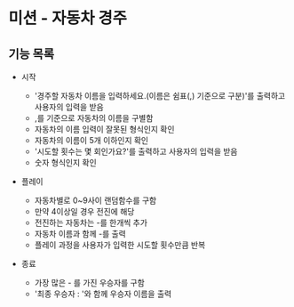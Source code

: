 # 미션 - 자동차 경주

## 기능 목록

- 시작

  - '경주할 자동차 이름을 입력하세요.(이름은 쉼표(,) 기준으로 구분)'를 출력하고 사용자의 입력을 받음
  - ,를 기준으로 자동차의 이름을 구별함
  - 자동차의 이름 입력이 잘못된 형식인지 확인
  - 자동차의 이름이 5개 이하인지 확인
  - '시도할 횟수는 몇 회인가요?'를 출력하고 사용자의 입력을 받음
  - 숫자 형식인지 확인

- 플레이

  - 자동차별로 0~9사이 랜덤함수를 구함
  - 만약 4이상일 경우 전진에 해당
  - 전진하는 자동차는 -를 한개씩 추가
  - 자동차 이름과 함께 -를 출력
  - 플레이 과정을 사용자가 입력한 시도할 횟수만큼 반복

- 종료
  - 가장 많은 - 를 가진 우승자를 구함
  - '최종 우승자 : '와 함께 우승자 이름을 출력
